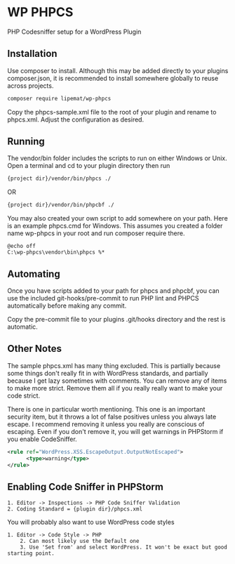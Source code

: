 # WP PHPCS
PHP Codesniffer setup for a WordPress Plugin

## Installation

Use composer to install. Although this may be added directly to your plugins composer.json, it is recommended to install somewhere globally to reuse across projects. 

```bash
composer require lipemat/wp-phpcs
```

Copy the phpcs-sample.xml file to the root of your plugin and rename to phpcs.xml. Adjust the configuration as desired.

## Running

The vendor/bin folder includes the scripts to run on either Windows or Unix. Open a terminal and cd to your plugin directory then run

``` bash
{project dir}/vendor/bin/phpcs ./
```
OR
``` bash
{project dir}/vendor/bin/phpcbf ./
```

You may also created your own script to add somewhere on your path. Here is an example phpcs.cmd for Windows. This assumes you created a folder name wp-phpcs in your root and run composer require there. 
``` text
@echo off
C:\wp-phpcs\vendor\bin\phpcs %*
```

## Automating

Once you have scripts added to your path for phpcs and phpcbf, you can use the included git-hooks/pre-commit to run PHP lint and PHPCS automatically before making any commit. 

Copy the pre-commit file to your plugins .git/hooks directory and the rest is automatic.


## Other Notes

The sample phpcs.xml has many thing excluded. This is partially because some things don't really fit in with WordPress standards, and partially because I get lazy sometimes with comments. You can remove any of <exclude> items to make more strict. Remove them all if you really really want to make your code strict. 

There is one in particular worth mentioning. This one is an important security item, but it throws a lot of false positives unless you always late escape. I recommend removing it unless you really are conscious of escaping. Even if you don't remove it, you will get warnings in PHPStorm if you enable CodeSniffer.

``` xml
<rule ref="WordPress.XSS.EscapeOutput.OutputNotEscaped">
      <type>warning</type>
</rule>
```
 
## Enabling Code Sniffer in PHPStorm

```
1. Editor -> Inspections -> PHP Code Sniffer Validation
2. Coding Standard = {plugin dir}/phpcs.xml
```
You will probably also want to use WordPress code styles
```
1. Editor -> Code Style -> PHP
    2. Can most likely use the Default one
    3. Use 'Set from' and select WordPress. It won't be exact but good starting point.
```